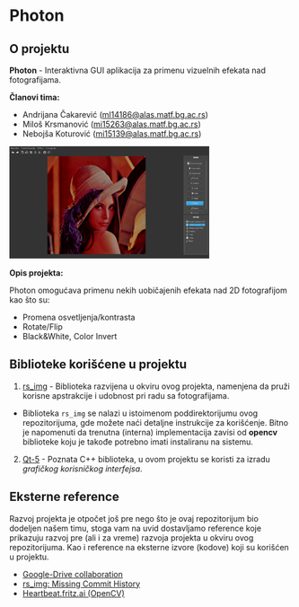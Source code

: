 # Photon

## O projektu

**Photon** - Interaktivna GUI aplikacija za primenu vizuelnih efekata nad fotografijama.

**Članovi tima:** 

- Andrijana Čakarević ([ml14186@alas.matf.bg.ac.rs](#))
- Miloš Krsmanović ([mi15263@alas.matf.bg.ac.rs](#))
- Nebojša Koturović ([mi15139@alas.matf.bg.ac.rs](#))

<img src="https://raw.githubusercontent.com/MATF-RS20/RS009-photon/master/images/02_gui_v2.png" width="356" height="200">

**Opis projekta:**

Photon omogućava primenu nekih uobičajenih efekata nad 2D fotografijom kao što su:

- Promena osvetljenja/kontrasta
- Rotate/Flip
- Black&White, Color Invert

## Biblioteke korišćene u projektu

1) [rs_img](https://github.com/MATF-RS20/RS009-photon/tree/master/rs_img) - Biblioteka razvijena u okviru ovog projekta, namenjena da pruži korisne apstrakcije i udobnost pri radu sa fotografijama.

- Biblioteka `rs_img` se nalazi u istoimenom poddirektorijumu ovog repozitorijuma, gde možete naći detaljne instrukcije za korišćenje. Bitno je napomenuti da trenutna (interna) implementacija zavisi od **opencv** biblioteke koju je takođe potrebno imati instaliranu na sistemu.

2) [Qt-5](https://doc.qt.io/qt-5/) - Poznata C++ biblioteka, u ovom projektu se koristi za izradu *grafičkog korisničkog interfejsa*.

## Eksterne reference

Razvoj projekta je otpočet još pre nego što je ovaj repozitorijum bio dodeljen našem timu, stoga vam na uvid dostavljamo reference koje prikazuju razvoj pre (ali i za vreme) razvoja projekta u okviru ovog repozitorijuma. Kao i reference na eksterne izvore (kodove) koji su korišćen u projektu.

- [Google-Drive collaboration](https://drive.google.com/drive/folders/1SgZl3qXTuc3MVdtxagyP0fmbx81U8Kl-?usp=sharing)
- [rs_img: Missing Commit History](https://github.com/nkoturovic/Programming/search?q=committer-date%3A%3E2019-11-07+author-date%3A%3C2019-11-14&unscoped_q=committer-date%3A%3E2019-11-07+author-date%3A%3C2019-11-14&type=Commits)
- [Heartbeat.fritz.ai (OpenCV)](https://heartbeat.fritz.ai/image-effects-for-android-using-opencv-cartoon-effect-9d1c8c257b2a)
